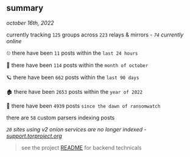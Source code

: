 
## summary
_october 16th, 2022_

currently tracking `125` groups across `223` relays & mirrors - _`74` currently online_

⏲ there have been `11` posts within the `last 24 hours`

🦈 there have been `114` posts within the `month of october`

🪐 there have been `662` posts within the `last 90 days`

🏚 there have been `2653` posts within the `year of 2022`

🦕 there have been `4939` posts `since the dawn of ransomwatch`

there are `58` custom parsers indexing posts

_`20` sites using v2 onion services are no longer indexed - [support.torproject.org](https://support.torproject.org/onionservices/v2-deprecation/)_

> see the project [README](https://github.com/joshhighet/ransomwatch#ransomwatch--) for backend technicals
